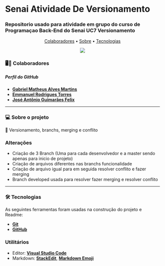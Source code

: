 # Senai Atividade De Versionamento
### Repositorio usado para atividade em grupo do curso de Programaçao Back-End do Senai UC7 Versionamento

<p align="center">
 <a href="#-colaboradores">Colaboradores</a> •
 <a href="#-sobre-o-projeto">Sobre</a> •
 <a href="#-tecnologias">Tecnologias</a>
</p>
 <div align="center">
    <img src="https://img.shields.io/badge/GitHub-100000?style=for-the-badge&logo=github&logoColor=white" target="_blank">
 </div>
 
### 🖥️:boy: Colaboradores
##### Perfil do GitHub
- **[Gabriel Matheus Alves Martins](https://github.com/omartins-zs/)**
- **[Emmanuel Rodrigues Torres](https://github.com/elavamosnos)**
- **[José Antônio Guimarães Felix](https://github.com/joseantoniogf)**
 ---
 
### 💻 Sobre o projeto

🚀 Versionamento, branchs, merging e conflito 

### Alterações

 - Criação de 3 Branch (Uma para cada desenvolvedor e a master sendo apenas para inicio de projeto)
 - Criação de arquivos diferentes nas branchs funcionalidade
 - Criação de arquivo igual para em seguida resolver conflito e fazer merging
 - Branch developed usada para resolver fazer merging e resolver conflito

---
 
### 🛠 Tecnologias

As seguintes ferramentas foram usadas na construção do projeto e Readme:

- **[Git](https://git-scm.com/downloads)**
- **[GitHub](https://github.com/)**

### **Utilitários**

- Editor: **[Visual Studio Code](https://code.visualstudio.com/)**
- Markdown: **[StackEdit](https://stackedit.io/)**, **[Markdown Emoji](https://gist.github.com/rxaviers/7360908)**
